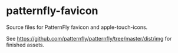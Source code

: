 # patternfly-favicon
Source files for PatternFly favicon and apple-touch-icons.

See https://github.com/patternfly/patternfly/tree/master/dist/img for finished assets.
